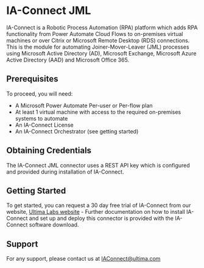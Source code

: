 ﻿# IA-Connect JML
IA-Connect is a Robotic Process Automation (RPA) platform which adds RPA functionality from Power Automate Cloud Flows to on-premises virtual machines or over Citrix or Microsoft Remote Desktop (RDS) connections. This is the module for automating Joiner-Mover-Leaver (JML) processes using Microsoft Active Directory (AD), Microsoft Exchange, Microsoft Azure Active Directory (AAD) and Microsoft Office 365.

## Prerequisites
To proceed, you will need:
* A Microsoft Power Automate Per-user or Per-flow plan
* At least 1 virtual machine with access to the required on-premises systems to automate
* An IA-Connect License
* An IA-Connect Orchestrator (see getting started)

## Obtaining Credentials
The IA-Connect JML connector uses a REST API key which is configured and provided during installation of IA-Connect.​

## Getting Started
To get started, you can request a 30 day free trial of IA-Connect from our website, [Ultima Labs website](https://www.ultima.com/IA-Connect/Power-Automate) - Further documentation on how to install IA-Connect and set up and deploy this connector is provided with the IA-Connect software download.

## Support
For any support, please contact us at IAConnect@ultima.com